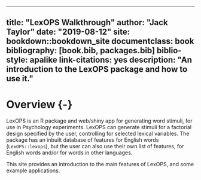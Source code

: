 
--- 
title: "LexOPS Walkthrough"
author: "Jack Taylor"
date: "2019-08-12"
site: bookdown::bookdown_site
documentclass: book
bibliography: [book.bib, packages.bib]
biblio-style: apalike
link-citations: yes
description: "An introduction to the LexOPS package and how to use it."
---



# Overview {-}

LexOPS is an R package and web/shiny app for generating word stimuli, for use in Psychology experiments. LexOPS can generate stimuli for a factorial design specified by the user, controlling for selected lexical variables. The package has an inbuilt database of features for English words (`LexOPS::lexops`), but the user can also use their own list of features, for English words and/or for words in other languages.

This site provides an introduction to the main features of LexOPS, and some example applications.
